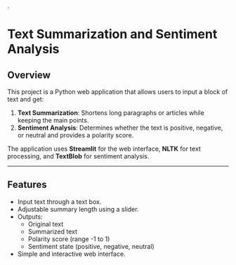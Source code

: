 .
# Text Summarization and Sentiment Analysis

## Overview
This project is a Python web application that allows users to input a block of text and get:

1. **Text Summarization**: Shortens long paragraphs or articles while keeping the main points.
2. **Sentiment Analysis**: Determines whether the text is positive, negative, or neutral and provides a polarity score.

The application uses **Streamlit** for the web interface, **NLTK** for text processing, and **TextBlob** for sentiment analysis.

---

## Features
- Input text through a text box.
- Adjustable summary length using a slider.
- Outputs:
  - Original text
  - Summarized text
  - Polarity score (range -1 to 1)
  - Sentiment state (positive, negative, neutral)
- Simple and interactive web interface.
